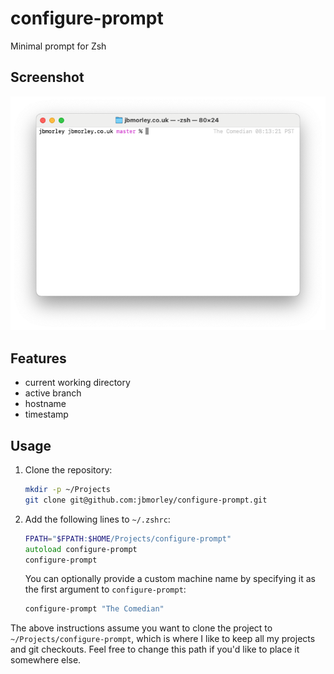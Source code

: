 # configure-prompt

Minimal prompt for Zsh

## Screenshot

![Screenshot of terminal using configure-prompt](terminal.png)

## Features

- current working directory
- active branch
- hostname
- timestamp

## Usage

1. Clone the repository:

   ```zsh
   mkdir -p ~/Projects
   git clone git@github.com:jbmorley/configure-prompt.git
   ```

2. Add the following lines to `~/.zshrc`:

   ```zsh
   FPATH="$FPATH:$HOME/Projects/configure-prompt"
   autoload configure-prompt
   configure-prompt
   ```
   
   You can optionally provide a custom machine name by specifying it as the first argument to `configure-prompt`:
   
   ```zsh
   configure-prompt "The Comedian"
   ```

The above instructions assume you want to clone the project to `~/Projects/configure-prompt`, which is where I like to keep all my projects and git checkouts. Feel free to change this path if you'd like to place it somewhere else.
